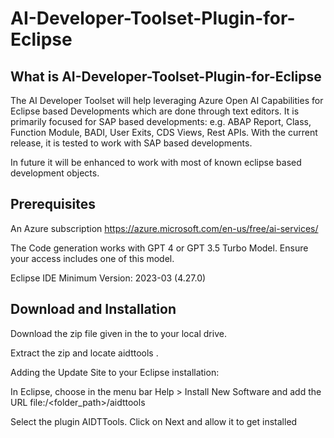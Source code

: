 # AI-Developer-Toolset-Plugin-for-Eclipse
## What is AI-Developer-Toolset-Plugin-for-Eclipse
The AI Developer Toolset will help leveraging Azure Open AI Capabilities for Eclipse based Developments which are done through text editors. It is
primarily focused for SAP based developments: e.g. ABAP Report, Class, Function Module, BADI, User Exits, CDS Views, Rest APIs.
With the current release, it is tested to work with SAP based developments. 

In future it will be enhanced to work with most of known eclipse based development objects.
## Prerequisites
An Azure subscription  https://azure.microsoft.com/en-us/free/ai-services/

The Code generation works with GPT 4 or GPT 3.5 Turbo Model. Ensure your access includes one of this model.

Eclipse IDE Minimum Version: 2023-03 (4.27.0)

## Download and Installation
Download the zip file given in the to your local drive.

Extract the zip and locate aidttools .

Adding the Update Site to your Eclipse installation:

In Eclipse, choose in the menu bar Help > Install New Software and add the URL file:/<folder_path>/aidttools

Select the plugin AIDTTools. Click on Next and allow it to get installed



